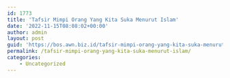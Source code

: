```yaml
---
id: 1773
title: 'Tafsir Mimpi Orang Yang Kita Suka Menurut Islam'
date: '2022-11-15T08:08:02+00:00'
author: admin
layout: post
guid: 'https://bos.awn.biz.id/tafsir-mimpi-orang-yang-kita-suka-menurut-islam/'
permalink: /tafsir-mimpi-orang-yang-kita-suka-menurut-islam/
categories:
    - Uncategorized
---
```


